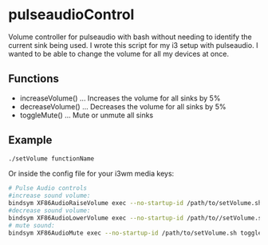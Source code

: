 # pulseaudioControl
Volume controller for pulseaudio with bash without needing to identify the current sink being used.
I wrote this script for my i3 setup with pulseaudio. I wanted to be able to change the volume for all my devices at once.

## Functions
* increaseVolume()
... Increases the volume for all sinks by 5%
* decreaseVolume()
... Decreases the volume for all sinks by 5%
* toggleMute()
... Mute or unmute all sinks

## Example
```bash
./setVolume functionName
```

Or inside the config file for your i3wm media keys:
```bash
# Pulse Audio controls
#increase sound volume:
bindsym XF86AudioRaiseVolume exec --no-startup-id /path/to/setVolume.sh increaseVolume
#decrease sound volume:
bindsym XF86AudioLowerVolume exec --no-startup-id /path/to//setVolume.sh decreaseVolume
# mute sound:
bindsym XF86AudioMute exec --no-startup-id /path/to/setVolume.sh toggleMute
```
